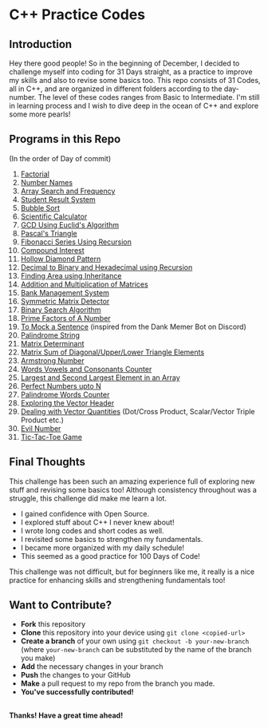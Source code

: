 ﻿# C++ Practice Codes
## Introduction
Hey there good people! So in the beginning of December, I decided to challenge myself into coding for 31 Days straight, as a practice to improve my skills and also to revise some basics too. This repo consists of 31 Codes, all in C++, and are organized in different folders according to the day-number. The level of these codes ranges from Basic to Intermediate. I'm still in learning process and I wish to dive deep in the ocean of C++ and explore some more pearls!

## Programs in this Repo
(In the order of Day of commit)
1. [Factorial](Day1-10/Day1/factorial.cpp)
2. [Number Names](Day1-10/Day2/NumberNames.cpp)
3. [Array Search and Frequency](Day1-10/Day3/Array-Search-Frequency.cpp)
4. [Student Result System](Day1-10/Day4/StudentResultSystem.cpp)
5. [Bubble Sort](Day1-10/Day5/BubbleSort.cpp)
6. [Scientific Calculator](Day1-10/Day6/ScientificCalculator.cpp)
7. [GCD Using Euclid's Algorithm](Day1-10/Day7/EuclidsAlgorithmGCD.cpp)
8. [Pascal's Triangle](Day1-10/Day8/PascalsTriangle.cpp)
9. [Fibonacci Series Using Recursion](Day1-10/Day9/FibonacciRecursion.cpp)
10. [Compound Interest](Day1-10/Day10/CompoundInterest.cpp) 
11. [Hollow Diamond Pattern](Day11-20/Day11/HollowDiamond.cpp) 
12. [Decimal to Binary and Hexadecimal using Recursion](Day11-20/Day12)
13. [Finding Area using Inheritance](Day11-20/Day13/AreaUsingInheritance.cpp)
14. [Addition and Multiplication of Matrices](Day11-20/Day14/Matrices.cpp)
15. [Bank Management System](Day11-20/Day15/BankManagement.cpp)
16. [Symmetric Matrix Detector](Day11-20/Day16/SymmetricMatrix.cpp)
17. [Binary Search Algorithm](Day11-20/Day17/BinarySearch.cpp)
18. [Prime Factors of A Number](Day11-20/Day18/PrimeFactors.cpp)
19. [To Mock a Sentence](Day11-20/Day19/AlternatingCaps.cpp) (inspired from the Dank Memer Bot on Discord)
20. [Palindrome String](Day11-20/Day20/StringPalindrome.cpp)
21. [Matrix Determinant](Day21-30/Day21/MatrixDeterminant.cpp)
22. [Matrix Sum of Diagonal/Upper/Lower Triangle Elements](Day21-30/Day22/MoreOfMatrix.cpp)
23. [Armstrong Number](Day21-30/Day23/ArmstrongNumber.cpp)
24. [Words Vowels and Consonants Counter](Day21-30/Day24/WordCount.cpp)
25. [Largest and Second Largest Element in an Array](Day21-30/Day25/LargestInArray.cpp)
26. [Perfect Numbers upto N](Day21-30/Day26/PerfectNumber.cpp)
27. [Palindrome Words Counter](Day21-30/Day27/PalindromeCounter.cpp)
28. [Exploring the Vector Header](Day21-30/Day28/Vectors.cpp)
29. [Dealing with Vector Quantities](Day21-30/Day29/VectorQuantities.cpp) (Dot/Cross Product, Scalar/Vector Triple Product etc.)
30. [Evil Number](Day21-30/Day30/EvilNumber.cpp)
31. [Tic-Tac-Toe Game](Day31/TicTacToe.cpp)

## Final Thoughts
This challenge has been such an amazing experience full of exploring new stuff and revising some basics too! Although consistency throughout was a struggle, this challenge did make me learn a lot.
- I gained confidence with Open Source.
- I explored stuff about C++ I never knew about!
- I wrote long codes and short codes as well.
- I revisited some basics to strengthen my fundamentals.
- I became more organized with my daily schedule!
- This seemed as a good practice for 100 Days of Code!

This challenge was not difficult, but for beginners like me, it really is a nice practice for enhancing skills and strengthening fundamentals too!

## Want to Contribute?
- **Fork** this repository
- **Clone** this repository into your device using `git clone <copied-url>`
- **Create a branch** of your own using `git checkout -b your-new-branch` (where `your-new-branch` can be substituted by the name of the branch you make)
- **Add** the necessary changes in your branch
- **Push** the changes to your GitHub
- **Make** a pull request to my repo from the branch you made. 
- **You've successfully contributed!**

## 
**Thanks! Have a great time ahead!**
